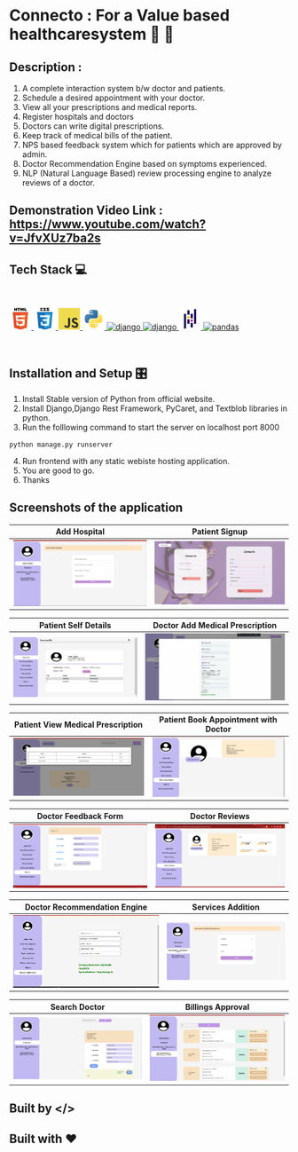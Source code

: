 # Connecto : For a Value based healthcaresystem 🏥 💸

## Description : 

1. A complete interaction system b/w doctor and patients.
2. Schedule a desired appointment with your doctor.
3. View all your prescriptions and medical reports.
4. Register hospitals and doctors
5. Doctors can write digital prescriptions.
6. Keep track of medical bills of the patient.
7. NPS based feedback system which for patients which are approved by admin.
8. Doctor Recommendation Engine based on symptoms experienced.
9. NLP (Natural Language Based) review processing engine to analyze reviews of a doctor.


## Demonstration Video Link :  <a href="https://www.youtube.com/watch?v=JfvXUz7ba2s">https://www.youtube.com/watch?v=JfvXUz7ba2s</a>

## Tech Stack 💻
<br>

<p align="left"> 
 <a href="https://www.w3.org/html/" target="_blank" rel="noreferrer"> <img src="https://raw.githubusercontent.com/devicons/devicon/master/icons/html5/html5-original-wordmark.svg" alt="html5" width="40" height="40"/> </a>
<a href="https://www.w3schools.com/css/" target="_blank" rel="noreferrer"> <img src="https://raw.githubusercontent.com/devicons/devicon/master/icons/css3/css3-original-wordmark.svg" alt="css3" width="40" height="40"/> </a>  <a href="https://developer.mozilla.org/en-US/docs/Web/JavaScript" target="_blank" rel="noreferrer"> <img src="https://raw.githubusercontent.com/devicons/devicon/master/icons/javascript/javascript-original.svg" alt="javascript" width="40" height="40"/> </a> <a href="https://www.python.org" target="_blank" rel="noreferrer"> <img src="https://raw.githubusercontent.com/devicons/devicon/master/icons/python/python-original.svg" alt="python" width="40" height="40"/> </a>
<a href="https://www.djangoproject.com/" target="_blank" rel="noreferrer"> <img src="https://cdn.worldvectorlogo.com/logos/django.svg" alt="django" width="40" height="40"/> </a> 
<a href="https://www.django-rest-framework.org/" target="_blank" rel="noreferrer"> <img src="https://www.django-rest-framework.org/img/logo.png" alt="django" width="40" height="40"/> </a> 
<a href="https://pandas.pydata.org/" target="_blank" rel="noreferrer"> <img src="https://raw.githubusercontent.com/devicons/devicon/2ae2a900d2f041da66e950e4d48052658d850630/icons/pandas/pandas-original.svg" alt="pandas" width="40" height="40"/> </a>  <a href="https://pycaret.org/" target="_blank" rel="noreferrer"> <img src="https://avatars.githubusercontent.com/u/58118658?s=200&v=4" alt="pandas" width="40" height="40"/> </a></p>


<br>

## Installation and Setup 🎛️

1. Install Stable version of Python from official website.
2. Install Django,Django Rest Framework, PyCaret, and Textblob libraries in python.
3. Run the folllowing command to start the server on localhost port 8000
```
python manage.py runserver
```
4. Run frontend with any static webiste hosting application.
5. You are good to go.
6. Thanks


## Screenshots of the application


Add Hospital            |  Patient Signup 
:-------------------------:|:-------------------------:
![](./screentshots/1.png)  |  ![](./screentshots/2.png)


Patient Self Details            |  Doctor Add Medical Prescription
:-------------------------:|:-------------------------:
![](./screentshots/3.png)  |  ![](./screentshots/4.png)

Patient View Medical Prescription            |  Patient Book Appointment with Doctor 
:-------------------------:|:-------------------------:
![](./screentshots/5.png)  |  ![](./screentshots/6.png)

Doctor Feedback Form           |  Doctor Reviews 
:-------------------------:|:-------------------------:
![](./screentshots/7.png)  |  ![](./screentshots/8.png)

Doctor Recommendation Engine             |  Services Addition 
:-------------------------:|:-------------------------:
![](./screentshots/9.png)  |  ![](./screentshots/10.png)

Search Doctor             |  Billings Approval
:-------------------------:|:-------------------------:
![](./screentshots/11.png)  |  ![](./screentshots/12.png)




## Built by </>
## Built with ❤️
